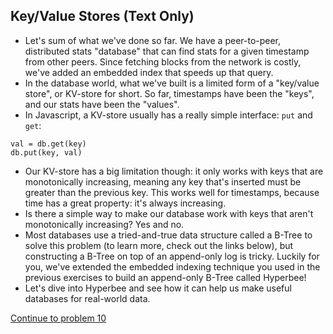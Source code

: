 
## Key/Value Stores (Text Only)
* Let's sum of what we've done so far. We have a peer-to-peer, distributed stats "database" that can find stats for a given timestamp from other peers. Since fetching blocks from the network is costly, we've added an embedded index that speeds up that query.
* In the database world, what we've built is a limited form of a "key/value store", or KV-store for short. So far, timestamps have been the "keys", and our stats have been the "values".
* In Javascript, a KV-store usually has a really simple interface: `put` and `get`:
```
val = db.get(key)
db.put(key, val)
```
* Our KV-store has a big limitation though: it only works with keys that are monotonically increasing, meaning any key that's inserted must be greater than the previous key. This works well for timestamps, because time has a great property: it's always increasing.
* Is there a simple way to make our database work with keys that aren't monotonically increasing? Yes and no.
* Most databases use a tried-and-true data structure called a B-Tree to solve this problem (to learn more, check out the links below), but constructing a B-Tree on top of an append-only log is tricky. Luckily for you, we've extended the embedded indexing technique you used in the previous exercises to build an append-only B-Tree called Hyperbee!
* Let's dive into Hyperbee and see how it can help us make useful databases for real-world data.

[Continue to problem 10](10.md)
